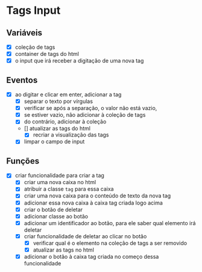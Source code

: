 # Tags Input

## Variáveis

- [x] coleção de tags 
- [x] container de tags do html
- [x] o input que irá receber a digitação de uma nova tag

## Eventos

- [x] ao digitar e clicar em enter, adicionar a tag
    - [x] separar o texto por vírgulas
    - [x] verificar se após a separação, o valor não está vazio, 
    - [x] se estiver vazio, não adicionar à coleção de tags
    - [x] do contrário, adicionar à coleção
    - [] atualizar as tags do html
        - [x] recriar a visualização das tags
    - [x] limpar o campo de input

## Funções

- [x] criar funcionalidade para criar a tag
    - [x] criar uma nova caixa no html
    - [x] atribuir a classe `tag` para essa caixa
    - [x] criar uma nova caixa para o conteúdo de texto da nova tag
    - [x] adicionar essa nova caixa à caixa tag criada logo acima
    - [x] criar o botão de deletar
    - [x] adicionar classe ao botão
    - [x] adicionar um identificador ao botão, para ele saber qual elemento irá deletar
    - [x] criar funcionalidade de deletar ao clicar no botão
        - [x] verificar qual é o elemento na coleção de tags a ser removido
        - [x] atualizar as tags no html
    - [x] adicionar o botão à caixa tag criada no começo dessa funcionalidade